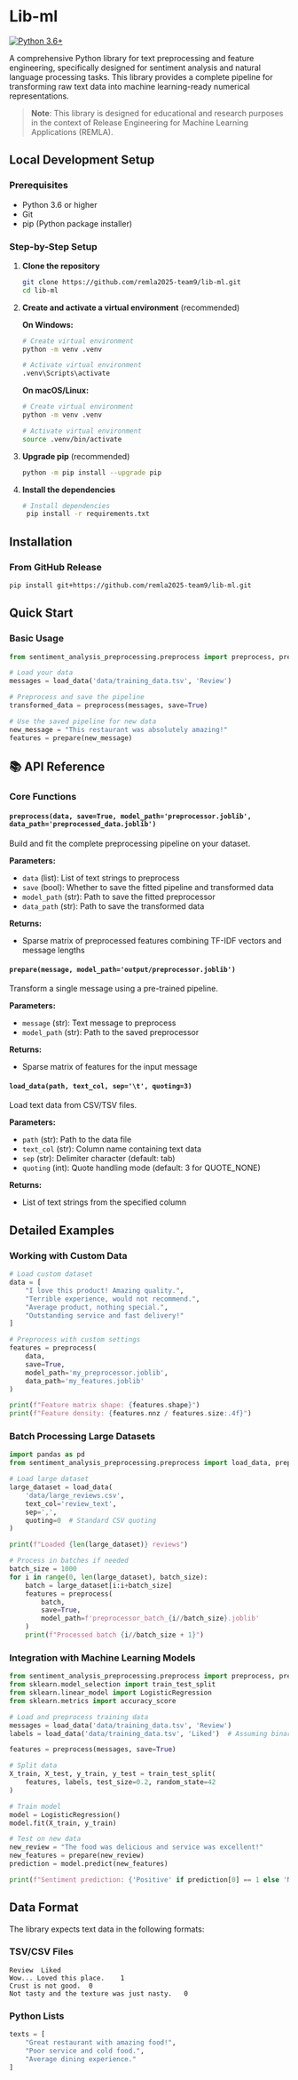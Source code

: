 # Lib-ml

[![Python 3.6+](https://img.shields.io/badge/python-3.6+-blue.svg)](https://www.python.org/downloads/)

A comprehensive Python library for text preprocessing and feature engineering, specifically designed for sentiment analysis and natural language processing tasks. This library provides a complete pipeline for transforming raw text data into machine learning-ready numerical representations.

> **Note**: This library is designed for educational and research purposes in the context of Release Engineering for Machine Learning Applications (REMLA).
> 
## Local Development Setup

### Prerequisites
- Python 3.6 or higher
- Git
- pip (Python package installer)

### Step-by-Step Setup

1. **Clone the repository**
   ```bash
   git clone https://github.com/remla2025-team9/lib-ml.git
   cd lib-ml
   ```

2. **Create and activate a virtual environment** (recommended)
   
   **On Windows:**
   ```bash
   # Create virtual environment
   python -m venv .venv
   
   # Activate virtual environment
   .venv\Scripts\activate
   ```
   
   **On macOS/Linux:**
   ```bash
   # Create virtual environment
   python -m venv .venv
   
   # Activate virtual environment
   source .venv/bin/activate
   ```

3. **Upgrade pip** (recommended)
   ```bash
   python -m pip install --upgrade pip
   ```

4. **Install the dependencies**
   ```bash
   # Install dependencies
    pip install -r requirements.txt
   ```



## Installation

### From GitHub Release
```bash
pip install git+https://github.com/remla2025-team9/lib-ml.git
```


##  Quick Start

### Basic Usage

```python
from sentiment_analysis_preprocessing.preprocess import preprocess, prepare, load_data

# Load your data
messages = load_data('data/training_data.tsv', 'Review')

# Preprocess and save the pipeline
transformed_data = preprocess(messages, save=True)

# Use the saved pipeline for new data
new_message = "This restaurant was absolutely amazing!"
features = prepare(new_message)
```


## 📚 API Reference

### Core Functions

#### `preprocess(data, save=True, model_path='preprocessor.joblib', data_path='preprocessed_data.joblib')`
Build and fit the complete preprocessing pipeline on your dataset.

**Parameters:**
- `data` (list): List of text strings to preprocess
- `save` (bool): Whether to save the fitted pipeline and transformed data
- `model_path` (str): Path to save the fitted preprocessor
- `data_path` (str): Path to save the transformed data

**Returns:**
- Sparse matrix of preprocessed features combining TF-IDF vectors and message lengths

#### `prepare(message, model_path='output/preprocessor.joblib')`
Transform a single message using a pre-trained pipeline.

**Parameters:**
- `message` (str): Text message to preprocess
- `model_path` (str): Path to the saved preprocessor

**Returns:**
- Sparse matrix of features for the input message

#### `load_data(path, text_col, sep='\t', quoting=3)`
Load text data from CSV/TSV files.

**Parameters:**
- `path` (str): Path to the data file
- `text_col` (str): Column name containing text data
- `sep` (str): Delimiter character (default: tab)
- `quoting` (int): Quote handling mode (default: 3 for QUOTE_NONE)

**Returns:**
- List of text strings from the specified column
  


## Detailed Examples

### Working with Custom Data

```python
# Load custom dataset
data = [
    "I love this product! Amazing quality.",
    "Terrible experience, would not recommend.",
    "Average product, nothing special.",
    "Outstanding service and fast delivery!"
]

# Preprocess with custom settings
features = preprocess(
    data, 
    save=True, 
    model_path='my_preprocessor.joblib',
    data_path='my_features.joblib'
)

print(f"Feature matrix shape: {features.shape}")
print(f"Feature density: {features.nnz / features.size:.4f}")
```

### Batch Processing Large Datasets

```python
import pandas as pd
from sentiment_analysis_preprocessing.preprocess import load_data, preprocess

# Load large dataset
large_dataset = load_data(
    'data/large_reviews.csv', 
    text_col='review_text',
    sep=',',
    quoting=0  # Standard CSV quoting
)

print(f"Loaded {len(large_dataset)} reviews")

# Process in batches if needed
batch_size = 1000
for i in range(0, len(large_dataset), batch_size):
    batch = large_dataset[i:i+batch_size]
    features = preprocess(
        batch, 
        save=True, 
        model_path=f'preprocessor_batch_{i//batch_size}.joblib'
    )
    print(f"Processed batch {i//batch_size + 1}")
```

### Integration with Machine Learning Models

```python
from sentiment_analysis_preprocessing.preprocess import preprocess, prepare
from sklearn.model_selection import train_test_split
from sklearn.linear_model import LogisticRegression
from sklearn.metrics import accuracy_score

# Load and preprocess training data
messages = load_data('data/training_data.tsv', 'Review')
labels = load_data('data/training_data.tsv', 'Liked')  # Assuming binary labels

features = preprocess(messages, save=True)

# Split data
X_train, X_test, y_train, y_test = train_test_split(
    features, labels, test_size=0.2, random_state=42
)

# Train model
model = LogisticRegression()
model.fit(X_train, y_train)

# Test on new data
new_review = "The food was delicious and service was excellent!"
new_features = prepare(new_review)
prediction = model.predict(new_features)

print(f"Sentiment prediction: {'Positive' if prediction[0] == 1 else 'Negative'}")
```

## Data Format

The library expects text data in the following formats:

### TSV/CSV Files
```
Review	Liked
Wow... Loved this place.	1
Crust is not good.	0
Not tasty and the texture was just nasty.	0
```

### Python Lists
```python
texts = [
    "Great restaurant with amazing food!",
    "Poor service and cold food.",
    "Average dining experience."
]
```